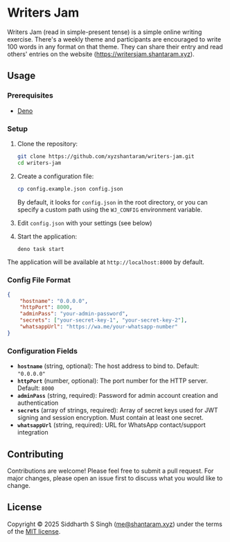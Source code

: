 # Writers Jam

Writers Jam (read in simple-present tense) is a simple online writing exercise. There's a weekly
theme and participants are encouraged to write 100 words in any format on that theme. They can share
their entry and read others' entries on the website (<https://writersjam.shantaram.xyz>).

## Usage

### Prerequisites

- [Deno](https://deno.land/)

### Setup

1. Clone the repository:
   ```bash
   git clone https://github.com/xyzshantaram/writers-jam.git
   cd writers-jam
   ```

2. Create a configuration file:
   ```bash
   cp config.example.json config.json
   ```
   By default, it looks for `config.json` in the root directory, or you can specify a custom path
   using the `WJ_CONFIG` environment variable.

3. Edit `config.json` with your settings (see below)

4. Start the application:
   ```bash
   deno task start
   ```

The application will be available at `http://localhost:8000` by default.

### Config File Format

```json
{
    "hostname": "0.0.0.0",
    "httpPort": 8000,
    "adminPass": "your-admin-password",
    "secrets": ["your-secret-key-1", "your-secret-key-2"],
    "whatsappUrl": "https://wa.me/your-whatsapp-number"
}
```

### Configuration Fields

- **`hostname`** (string, optional): The host address to bind to. Default: `"0.0.0.0"`
- **`httpPort`** (number, optional): The port number for the HTTP server. Default: `8000`
- **`adminPass`** (string, required): Password for admin account creation and authentication
- **`secrets`** (array of strings, required): Array of secret keys used for JWT signing and session
  encryption. Must contain at least one secret.
- **`whatsappUrl`** (string, required): URL for WhatsApp contact/support integration

## Contributing

Contributions are welcome! Please feel free to submit a pull request. For major changes, please open
an issue first to discuss what you would like to change.

## License

Copyright &copy; 2025 Siddharth S Singh (me@shantaram.xyz) under the terms of the
[MIT license](./LICENSE.md).
